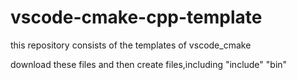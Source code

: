 # vscode-cmake-cpp-template
this repository consists of the templates of vscode_cmake

download these files and then create files,including "include" "bin"

